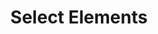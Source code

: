 ---
layout: page
title: Select Elements
permalink: /selenium/lessons/selectelements.html
description: "How to interaction with a select element in Selenium WebDriver"
comments: true
signoff: true
redirect_to:
  - https://automationintesting.com/selenium/java/lessons/selectelements.html
---